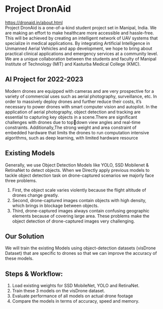 # Project DronAid
https://dronaid.in/about.html <br>
Project DronAid is a one-of-a-kind student project set in Manipal, India. We are making an effort to make healthcare more accessible and hassle-free. This will be achieved by creating an intelligent network of UAV systems that specialize in medical applications. By integrating Artificial Intelligence in Unmanned Aerial Vehicles and app development, we hope to bring about practical clinical applications and emergency services at a community level. We are a unique collaboration between the students and faculty of Manipal Institute of Technology (MIT) and Kasturba Medical College (KMC).

## AI Project for 2022-2023
Modern drones are equipped with cameras and are very prospective for a variety of commercial uses such as aerial 
photography, surveillance, etc. In order to massively deploy drones and further reduce their costs, it’s necessary to 
power drones with smart computer vision and autopilot. In the application of aerial photography, object detection 
and tracking are essential to capturing key objects in a scene.There are significant challenges with drones due to topdown view angles and real-time constraints. Additionally,The strong weight and area constraint of embedded 
hardware that limits the drones to run computation intensive algorithms, such as deep learning, with limited 
hardware resource

## Existing Models
Generally, we use Object Detection Models like YOLO, SSD Mobilenet & RetinaNet to detect objects.
When we Directly apply previous models to tackle object detection task on drone-captured scenarios we majorly 
face three problems.
1. First, the object scale varies violently because the flight altitude of drones change greatly.
2. Second, drone-captured images contain objects with high density, which brings in blockage between objects.
3. Third, drone-captured images always contain confusing geographic elements because of covering large area. 
These problems make the object detection of drone-captured images very challenging.

## Our Solution
We will train the existing Models using object-detection datasets (visDrone Dataset) that are specific to drones so 
that we can improve the accuracy of these models.

## Steps & Workflow:
1. Load existing weights for SSD MobileNet, YOLO and RetinaNet.
2. Train these 3 models on the visDrone dataset.
3. Evaluate performance of all models on actual drone footage
4. Compare the models in terms of accuracy, speed and memory.
